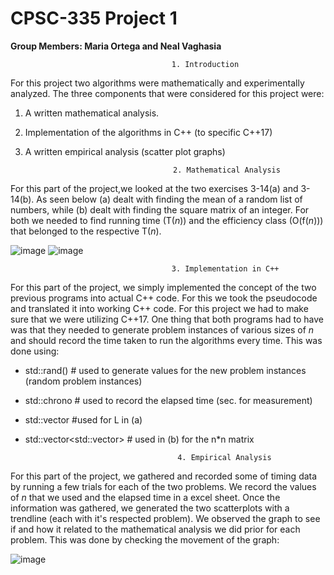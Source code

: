 # CPSC-335 Project 1

__Group Members: Maria Ortega and Neal Vaghasia__

                                        1. Introduction

For this project two algorithms were mathematically and experimentally analyzed. The three components that were considered for this project were:
1. A written mathematical analysis. 
2. Implementation of the algorithms in C++ (to specific C++17)
3. A written empirical analysis (scatter plot graphs)

                                        2. Mathematical Analysis
For this part of the project,we looked at the two exercises 3-14(a) and 3-14(b). As seen below (a) dealt with finding the mean of a random list of numbers, while (b) dealt with finding the square matrix of an integer. For both we needed to find running time (T(_n_)) and the efficiency class (O(f(_n_))) that belonged to the respective T(_n_).

![image](https://user-images.githubusercontent.com/79822470/120994724-9c0b9480-c739-11eb-888e-49b384c7dc86.png)
![image](https://user-images.githubusercontent.com/79822470/120995060-e856d480-c739-11eb-9a34-f8b10b58215a.png)

                                        3. Implementation in C++
For this part of the project, we simply implemented the concept of the two previous programs into actual C++ code. For this we took the pseudocode and translated it into working C++ code. For this project we had to make sure that we were utilizing C++17. One thing that both programs had to have was that they needed to generate problem instances of various sizes of _n_ and should record the time taken to run the algorithms every time. This was done using:
- std::rand() # used to generate values for the new problem instances (random problem instances)
- std::chrono # used to record the elapsed time (sec. for measurement)        
- std::vector<int> #used for L in (a)
- std::vector<std::vector<int>> # used in (b) for the n*n matrix


                                        4. Empirical Analysis

For this part of the project, we gathered and recorded some of timing data by running a few trials for each of the two problems. We record the values of _n_ that we used and the elapsed time in a excel sheet. Once the information was gathered, we generated the two scatterplots with a trendline (each with it's respected problem). We observed the graph to see if and how it related to the mathematical analysis we did prior for each problem. This was done by checking the movement of the graph:
  
![image](https://user-images.githubusercontent.com/79822470/121056105-b6159900-c772-11eb-9cb0-c6424573e0ec.png)

